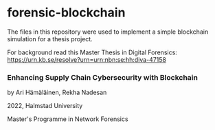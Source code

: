 # forensic-blockchain

The files in this repository were used to implement a simple blockchain simulation for a thesis project.

For background read this Master Thesis in Digital Forensics:
https://urn.kb.se/resolve?urn=urn:nbn:se:hh:diva-47158

### Enhancing Supply Chain Cybersecurity with Blockchain

by Ari Hämäläinen, Rekha Nadesan

2022, Halmstad University

Master's Programme in Network Forensics
